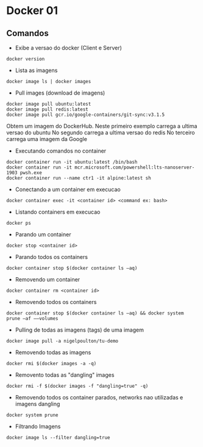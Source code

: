 # Docker 01

## Comandos

- Exibe a versao do docker (Client e Server)

```
docker version
```

- Lista as imagens

```
docker image ls | docker images
```  
  
- Pull images (download de imagens)

```
docker image pull ubuntu:latest
docker image pull redis:latest
docker image pull gcr.io/google-containers/git-sync:v3.1.5
```

Obtem um imagem do DockerHub.
Neste primeiro exemplo carrega a ultima versao do ubuntu
No segundo carrega a ultima versao do redis
No terceiro carrega uma imagem da Google 

- Executando comandos no container

```
docker container run -it ubuntu:latest /bin/bash
docker container run -it mcr.microsoft.com/powershell:lts-nanoserver-1903 pwsh.exe
docker container run --name ctr1 -it alpine:latest sh
```

- Conectando a um container em execucao

```
docker container exec -it <container id> <command ex: bash>
```
  
- Listando containers em execucao

```
docker ps
```

- Parando um container

```
docker stop <container id>
```

- Parando todos os containers

```
docker container stop $(docker container ls –aq)
```

- Removendo um container

```
docker container rm <container id>
```

- Removendo todos os containers

```
docker container stop $(docker container ls –aq) && docker system prune –af ––volumes
```
  
- Pulling de todas as imagens (tags) de uma imagem

```
docker image pull -a nigelpoulton/tu-demo
```

- Removendo todas as imagens

```
docker rmi $(docker images -a -q)
```

- Removento todas as "dangling" images

```
docker rmi -f $(docker images -f "dangling=true" -q)
```

- Removendo todos os container parados, networks nao utilizadas e imagens dangling

```
docker system prune
```

- Filtrando Imagens

```
docker image ls --filter dangling=true    
```